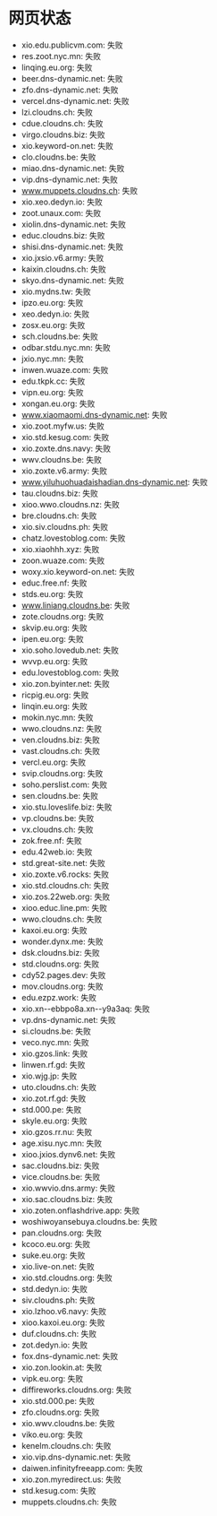 # 网页状态
- xio.edu.publicvm.com: 失败
- res.zoot.nyc.mn: 失败
- linqing.eu.org: 失败
- beer.dns-dynamic.net: 失败
- zfo.dns-dynamic.net: 失败
- vercel.dns-dynamic.net: 失败
- lzi.cloudns.ch: 失败
- cdue.cloudns.ch: 失败
- virgo.cloudns.biz: 失败
- xio.keyword-on.net: 失败
- clo.cloudns.be: 失败
- miao.dns-dynamic.net: 失败
- vip.dns-dynamic.net: 失败
- www.muppets.cloudns.ch: 失败
- xio.xeo.dedyn.io: 失败
- zoot.unaux.com: 失败
- xiolin.dns-dynamic.net: 失败
- educ.cloudns.biz: 失败
- shisi.dns-dynamic.net: 失败
- xio.jxsio.v6.army: 失败
- kaixin.cloudns.ch: 失败
- skyo.dns-dynamic.net: 失败
- xio.mydns.tw: 失败
- ipzo.eu.org: 失败
- xeo.dedyn.io: 失败
- zosx.eu.org: 失败
- sch.cloudns.be: 失败
- odbar.stdu.nyc.mn: 失败
- jxio.nyc.mn: 失败
- inwen.wuaze.com: 失败
- edu.tkpk.cc: 失败
- vipn.eu.org: 失败
- xongan.eu.org: 失败
- www.xiaomaomi.dns-dynamic.net: 失败
- xio.zoot.myfw.us: 失败
- xio.std.kesug.com: 失败
- xio.zoxte.dns.navy: 失败
- wwv.cloudns.be: 失败
- xio.zoxte.v6.army: 失败
- www.yiluhuohuadaishadian.dns-dynamic.net: 失败
- tau.cloudns.biz: 失败
- xioo.wwo.cloudns.nz: 失败
- bre.cloudns.ch: 失败
- xio.siv.cloudns.ph: 失败
- chatz.lovestoblog.com: 失败
- xio.xiaohhh.xyz: 失败
- zoon.wuaze.com: 失败
- woxy.xio.keyword-on.net: 失败
- educ.free.nf: 失败
- stds.eu.org: 失败
- www.liniang.cloudns.be: 失败
- zote.cloudns.org: 失败
- skvip.eu.org: 失败
- ipen.eu.org: 失败
- xio.soho.lovedub.net: 失败
- wvvp.eu.org: 失败
- edu.lovestoblog.com: 失败
- xio.zon.byinter.net: 失败
- ricpig.eu.org: 失败
- linqin.eu.org: 失败
- mokin.nyc.mn: 失败
- wwo.cloudns.nz: 失败
- ven.cloudns.biz: 失败
- vast.cloudns.ch: 失败
- vercl.eu.org: 失败
- svip.cloudns.org: 失败
- soho.perslist.com: 失败
- sen.cloudns.be: 失败
- xio.stu.loveslife.biz: 失败
- vp.cloudns.be: 失败
- vx.cloudns.ch: 失败
- zok.free.nf: 失败
- edu.42web.io: 失败
- std.great-site.net: 失败
- xio.zoxte.v6.rocks: 失败
- xio.std.cloudns.ch: 失败
- xio.zos.22web.org: 失败
- xioo.educ.line.pm: 失败
- wwo.cloudns.ch: 失败
- kaxoi.eu.org: 失败
- wonder.dynx.me: 失败
- dsk.cloudns.biz: 失败
- std.cloudns.org: 失败
- cdy52.pages.dev: 失败
- mov.cloudns.org: 失败
- edu.ezpz.work: 失败
- xio.xn--ebbpo8a.xn--y9a3aq: 失败
- vp.dns-dynamic.net: 失败
- si.cloudns.be: 失败
- veco.nyc.mn: 失败
- xio.gzos.link: 失败
- linwen.rf.gd: 失败
- xio.wjg.jp: 失败
- uto.cloudns.ch: 失败
- xio.zot.rf.gd: 失败
- std.000.pe: 失败
- skyle.eu.org: 失败
- xio.gzos.rr.nu: 失败
- age.xisu.nyc.mn: 失败
- xioo.jxios.dynv6.net: 失败
- sac.cloudns.biz: 失败
- vice.cloudns.be: 失败
- xio.wwvio.dns.army: 失败
- xio.sac.cloudns.biz: 失败
- xio.zoten.onflashdrive.app: 失败
- woshiwoyansebuya.cloudns.be: 失败
- pan.cloudns.org: 失败
- kcoco.eu.org: 失败
- suke.eu.org: 失败
- xio.live-on.net: 失败
- xio.std.cloudns.org: 失败
- std.dedyn.io: 失败
- siv.cloudns.ph: 失败
- xio.lzhoo.v6.navy: 失败
- xioo.kaxoi.eu.org: 失败
- duf.cloudns.ch: 失败
- zot.dedyn.io: 失败
- fox.dns-dynamic.net: 失败
- xio.zon.lookin.at: 失败
- vipk.eu.org: 失败
- diffireworks.cloudns.org: 失败
- xio.std.000.pe: 失败
- zfo.cloudns.org: 失败
- xio.wwv.cloudns.be: 失败
- viko.eu.org: 失败
- kenelm.cloudns.ch: 失败
- xio.vip.dns-dynamic.net: 失败
- daiwen.infinityfreeapp.com: 失败
- xio.zon.myredirect.us: 失败
- std.kesug.com: 失败
- muppets.cloudns.ch: 失败
